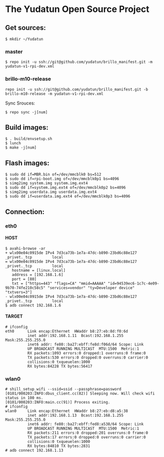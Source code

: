 The Yudatun Open Source Project
========================================

Get sources:
----------------------------------------

```
$ mkdir ~/Yudatun
```

### master

```
$ repo init -u ssh://git@github.com/yudatun/brillo_manifest.git -m yudatun-v1-rpi-dev.xml
```

### brillo-m10-release

```
repo init -u ssh://git@github.com/yudatun/brillo_manifest.git -b brillo-m10-release -m yudatun-v1-rpi-dev.xml
```

Sync Srouces:

```
$ repo sync -j[num]
```

Build images:
----------------------------------------

```
$ . build/envsetup.sh
$ lunch
$ make -j[num]
```

Flash images:
----------------------------------------

```
$ sudo dd if=MBR.bin of=/dev/mmcblk0 bs=512
$ sudo dd if=rpi-boot.img of=/dev/mmcblk0p1 bs=4096
$ simg2img system.img system.img.ext4
$ sudo dd if=system.img.ext4 of=/dev/mmcblk0p2 bs=4096
$ simg2img userdata.img userdata.img.ext4
$ sudo dd if=userdata.img.ext4 of=/dev/mmcblk0p3 bs=4096
```

Connection:
----------------------------------------

### eth0

#### HOST

```
$ avahi-browse -ar
+ wlx00e04c0915de IPv4 7d3ca73b-1e7a-47dc-b890-23bd6c88e127          _privet._tcp         local
= wlx00e04c0915de IPv4 7d3ca73b-1e7a-47dc-b890-23bd6c88e127          _privet._tcp         local
   hostname = [linux.local]
   address = [192.168.1.6]
   port = [80]
   txt = ["https=443" "flags=CA" "mmid=AAAAA" "id=94539ec6-1c7c-4e09-9b70-74fe210c58c5" "services=vendor" "ty=Developer device" "txtvers=3"]
- wlx00e04c0915de IPv4 7d3ca73b-1e7a-47dc-b890-23bd6c88e127          _privet._tcp         local
$ adb connect 192.168.1.6
```

#### TARGET

```
# ifconfig
eth0      Link encap:Ethernet  HWaddr b8:27:eb:8d:f0:6d
          inet addr:192.168.1.11  Bcast:192.168.1.255  Mask:255.255.255.0
          inet6 addr: fe80::ba27:ebff:fe8d:f06d/64 Scope: Link
          UP BROADCAST RUNNING MULTICAST  MTU:1500  Metric:1
          RX packets:1093 errors:0 dropped:1 overruns:0 frame:0
          TX packets:530 errors:0 dropped:0 overruns:0 carrier:0
          collisions:0 txqueuelen:1000
          RX bytes:84228 TX bytes:56417
```

### wlan0

```
# shill_setup_wifi --ssid=ssid --passphrase=password
[0101/000203:INFO:dbus_client.cc(82)] Sleeping now. Will check wifi status in 100 ms.
[0101/000203:INFO:main.cc(91)] Process exiting.
# ifconfig
wlan0     Link encap:Ethernet  HWaddr b8:27:eb:d8:a5:38
          inet addr:192.168.1.13  Bcast:192.168.1.255  Mask:255.255.255.0
          inet6 addr: fe80::ba27:ebff:fed8:a538/64 Scope: Link
          UP BROADCAST RUNNING MULTICAST  MTU:1500  Metric:1
          RX packets:211 errors:0 dropped:201 overruns:0 frame:0
          TX packets:17 errors:0 dropped:0 overruns:0 carrier:0
          collisions:0 txqueuelen:1000
          RX bytes:84810 TX bytes:2831
# adb connect 192.168.1.13
```
